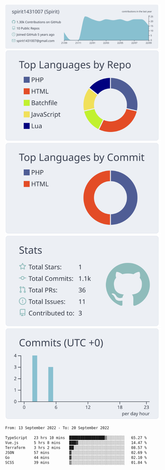 [![](https://raw.githubusercontent.com/spirit1431007/spirit1431007/master/profile-summary-card-output/nord_bright/0-profile-details.svg)](https://git.io/spiritx)
[![](https://raw.githubusercontent.com/spirit1431007/spirit1431007/master/profile-summary-card-output/nord_bright/1-repos-per-language.svg)](https://git.io/spiritx) [![](https://raw.githubusercontent.com/spirit1431007/spirit1431007/master/profile-summary-card-output/nord_bright/2-most-commit-language.svg)](https://git.io/spiritx)
[![](https://raw.githubusercontent.com/spirit1431007/spirit1431007/master/profile-summary-card-output/nord_bright/3-stats.svg)](https://git.io/spiritx) [![](https://raw.githubusercontent.com/spirit1431007/spirit1431007/master/profile-summary-card-output/nord_bright/4-productive-time.svg)](https://git.io/spiritx)

<!--START_SECTION:waka-->

```text
From: 13 September 2022 - To: 20 September 2022

TypeScript   23 hrs 10 mins  ████████████████▒░░░░░░░░   65.27 %
Vue.js       5 hrs 8 mins    ███▓░░░░░░░░░░░░░░░░░░░░░   14.47 %
Terraform    3 hrs 2 mins    ██░░░░░░░░░░░░░░░░░░░░░░░   08.57 %
JSON         57 mins         ▓░░░░░░░░░░░░░░░░░░░░░░░░   02.69 %
Go           44 mins         ▓░░░░░░░░░░░░░░░░░░░░░░░░   02.10 %
SCSS         39 mins         ▒░░░░░░░░░░░░░░░░░░░░░░░░   01.84 %
```

<!--END_SECTION:waka-->
